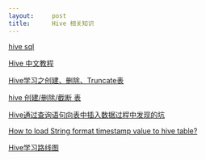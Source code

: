 ```yaml
---
layout:     post
title:      Hive 相关知识
---
```

<div id="article_content" class="article_content clearfix csdn-tracking-statistics" data-pid="blog" data-mod="popu_307" data-dsm="post">
								            <div id="content_views" class="markdown_views prism-atom-one-dark">
							<!-- flowchart 箭头图标 勿删 -->
							<svg xmlns="http://www.w3.org/2000/svg" style="display: none;"><path stroke-linecap="round" d="M5,0 0,2.5 5,5z" id="raphael-marker-block" style="-webkit-tap-highlight-color: rgba(0, 0, 0, 0);"></path></svg>
							<p><a href="https://segmentfault.com/a/1190000011889191" rel="nofollow">hive sql</a></p>

<p><a href="http://www.yiibai.com/hive/hive_drop_database.html" rel="nofollow">Hive 中文教程</a></p>

<p><a href="http://blog.csdn.net/skywalker_only/article/details/29385387" rel="nofollow">Hive学习之创建、删除、Truncate表</a></p>

<p><a href="http://www.cnblogs.com/ggjucheng/archive/2013/01/04/2844393.html" rel="nofollow">hive 创建/删除/截断 表</a></p>

<p><a href="http://blog.csdn.net/beliefer/article/details/51860510" rel="nofollow">Hive通过查询语句向表中插入数据过程中发现的坑</a></p>

<p><a href="https://www.knime.com/forum/knime-textprocessing/how-to-load-string-format-timestamp-value-to-hive-table" rel="nofollow">How to load String format timestamp value to hive table?</a></p>

<p><a href="http://www.10tiao.com/html/323/201508/210181365/1.html" rel="nofollow">Hive学习路线图</a></p>            </div>
						<link href="https://csdnimg.cn/release/phoenix/mdeditor/markdown_views-9e5741c4b9.css" rel="stylesheet">
                </div>